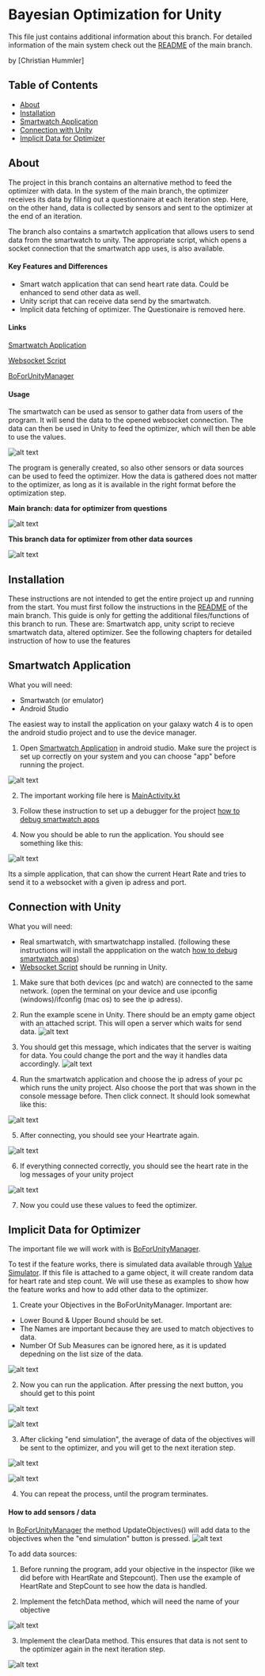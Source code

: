 # Bayesian Optimization for Unity

This file just contains additional information about this branch. For detailed information of the main system check out the [README](https://github.com/Pascal-Jansen/Bayesian-Optimization-for-Unity/blob/main/README.md) of the main branch.

by [Christian Hummler]

## Table of Contents
* [About](#about)
* [Installation](#installation)
* [Smartwatch Application](#smartwatch-application)
* [Connection with Unity](#connection-with-unity)
* [Implicit Data for Optimizer](#implicit-data-for-optimizer)

## About

The project in this branch contains an alternative method to feed the optimizer with data. In the system of the main branch, the optimizer receives its data by filling out a questionnaire at each iteration step. Here, on the other hand, data is collected by sensors and sent to the optimizer at the end of an iteration. 

The branch also contains a smartwtch application that allows users to send data from the smartwatch to unity. The appropriate script, which opens a socket connection that the smartwatch app uses, is also available.

#### Key Features and Differences
- Smart watch application that can send heart rate data. Could be enhanced to send other data as well. 
- Unity script that can receive data send by the smartwatch.
- Implicit data fetching of optimizer. The Questionaire is removed here. 

#### Links

[Smartwatch Application](/heartrateSender/)

[Websocket Script](Assets/WebSocketWorker.cs)

[BoForUnityManager](Assets/BOforUnity/BoForUnityManager.cs)


#### Usage
The smartwatch can be used as sensor to gather data from users of the program. It will send the data to the opened websocket connection. The data can then be used in Unity to feed the optimizer, which will then be able to use the values. 

![alt text](/imagesHRS/image-1.png)

The program is generally created, so also other sensors or data sources can be used to feed the optimizer. How the data is gathered does not matter to the optimizer, as long as it is available in the right format before the optimization step.

**Main branch: data for optimizer from questions**

![alt text](/imagesHRS/image-12.png)

**This branch data for optimizer from other data sources** 

![alt text](/imagesHRS/image-2.png)



## Installation
These instructions are not intended to get the entire project up and running from the start. You must first follow the instructions in the [README](https://github.com/Pascal-Jansen/Bayesian-Optimization-for-Unity/blob/main/README.md) of the main branch. This guide is only for getting the additional files/functions of this branch to run. These are: Smartwatch app, unity script to recieve smartwatch data, altered optimizer. See the following chapters for detailed instruction of how to use the features

## Smartwatch Application

What you will need: 

- Smartwatch (or emulator)
- Android Studio




The easiest way to install the application on your galaxy watch 4 is to open the android studio project and to use the device manager.

1) Open [Smartwatch Application](/heartrateSender/) in android studio. Make sure the project is set up correctly on your system and you can choose "app" before running the project. 

![alt text](/imagesHRS/image-3.png)

2) The important working file here is [MainActivity.kt](heartrateSender/app/src/main/java/com/example/heartratesender/presentation/MainActivity.kt)

3) Follow these instruction to set up a debugger for the project [how to debug smartwatch apps](https://developer.android.com/training/wearables/get-started/debugging)

4)  Now you should be able to run the application. You should see something like this:

![alt text](/imagesHRS/image-4.png)

Its a simple application, that can show the current Heart Rate and tries to send it to a websocket with a given ip adress and port. 


## Connection with Unity

What you will need: 

- Real smartwatch, with smartwatchapp installed. (following these instructions will install the appplication on the watch [how to debug smartwatch apps](https://developer.android.com/training/wearables/get-started/debugging))
- [Websocket Script](Assets/WebSocketWorker.cs) should be running in Unity. 


1) Make sure that both devices (pc and watch) are connected to the same network. (open the terminal on your device and use ipconfig (windows)/ifconfig (mac os) to see the ip adress).

2) Run the example scene in Unity. There should be an empty game object with an attached script. This will open a server which waits for send data.
![alt text](/imagesHRS/image-5.png)

3) You should get this message, which indicates that the server is waiting for data. You could change the port and the way it handles data accordingly.
![alt text](/imagesHRS/image-6.png)

4) Run the smartwatch application and choose the ip adress of your pc which runs the unity project. Also choose the port that was shown in the console message before. Then click connect. It should look somewhat like this: 

![alt text](/imagesHRS/image-9.png)

5) After connecting, you should see your Heartrate again. 

![alt text](/imagesHRS/image-10.png)

6) If everything connected correctly, you should see the heart rate in the log messages of your unity project 

![alt text](/imagesHRS/image-11.png)

7) Now you could use these values to feed the optimizer. 


## Implicit Data for Optimizer

The important file we will work with is [BoForUnityManager](Assets/BOforUnity/BoForUnityManager.cs).

To test if the feature works, there is simulated data available through [Value Simulator](Assets/BOforUnity/Scripts/ValueSimulator.cs). If this file is attached to a game object, it will create random data for heart rate and step count. We will use these as examples to show how the feature works and how to add other data to the optimizer. 

1) Create your Objectives in the BoForUnityManager. Important are: 
 - Lower Bound & Upper Bound should be set.
 - The Names are important because they are used to match objectives to data.
 - Number Of Sub Measures can be ignored here, as it is updated depedning on the list size of the data.

![alt text](/imagesHRS/image-14.png)

2) Now you can run the application. After pressing the next button, you should get to this point 

![alt text](/imagesHRS/image-15.png)

![alt text](/imagesHRS/image-16.png)

3) After clicking "end simulation", the average of data of the objectives will be sent to the optimizer, and you will get to the next iteration step. 

![alt text](/imagesHRS/image-17.png)

![alt text](/imagesHRS/image-18.png)

4) You can repeat the process, until the program terminates.


#### How to add sensors / data

In [BoForUnityManager](Assets/BOforUnity/BoForUnityManager.cs) the method UpdateObjectives() will add data to the objectives when the "end simulation" button is pressed.
![alt text](/imagesHRS/image-19.png)

To add data sources: 

1) Before running the program, add your objective in the inspector (like we did before with HeartRate and Stepcount). Then use the example of HeartRate and StepCount to see how the data is handled.

2) Implement the fetchData method, which will need the name of your objective

![alt text](/imagesHRS/image-20.png)

3) Implement the clearData method. This ensures that data is not sent to the optimizer again in the next iteration step.

![alt text](/imagesHRS/image-21.png)
 